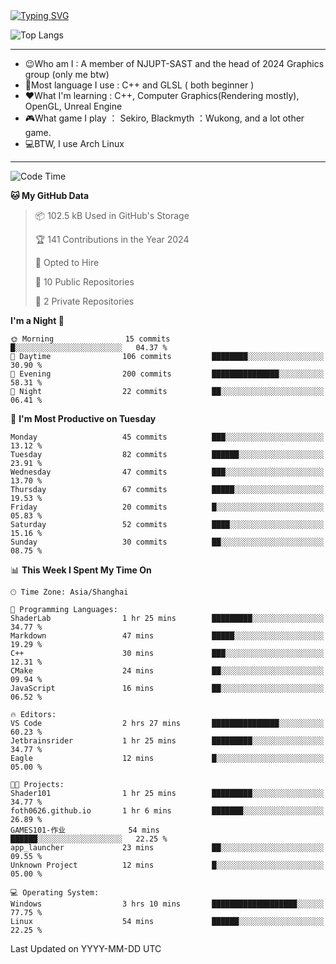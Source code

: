 <a href="https://git.io/typing-svg">
  <img src="https://readme-typing-svg.demolab.com?font=Fira+Code&pause=1000&random=false&width=435&separator=%3D&lines=std%3A%3Aprintln(%22Hello,+world!%22);" alt="Typing SVG" />
</a>

![Top Langs](https://github-readme-stats.vercel.app/api/top-langs/?username=FOTH0626&theme=transparent)

---

- 😉Who am I : A member of NJUPT-SAST and the head of 2024 Graphics group (only me btw)
- 📖Most language I use : C++ and GLSL ( both beginner )
- ❤What I'm learning : C++, Computer Graphics(Rendering mostly), OpenGL, Unreal Engine
- 🎮What game I play ： Sekiro, Blackmyth ：Wukong, and a lot other game.
- 💻BTW, I use Arch Linux
---
<!--START_SECTION:waka-->
![Code Time](http://img.shields.io/badge/Code%20Time-30%20hrs%2022%20mins-blue)

**🐱 My GitHub Data** 

> 📦 102.5 kB Used in GitHub's Storage 
 > 
> 🏆 141 Contributions in the Year 2024
 > 
> 💼 Opted to Hire
 > 
> 📜 10 Public Repositories 
 > 
> 🔑 2 Private Repositories 
 > 
**I'm a Night 🦉** 

```text
🌞 Morning                15 commits          █░░░░░░░░░░░░░░░░░░░░░░░░   04.37 % 
🌆 Daytime                106 commits         ████████░░░░░░░░░░░░░░░░░   30.90 % 
🌃 Evening                200 commits         ███████████████░░░░░░░░░░   58.31 % 
🌙 Night                  22 commits          ██░░░░░░░░░░░░░░░░░░░░░░░   06.41 % 
```
📅 **I'm Most Productive on Tuesday** 

```text
Monday                   45 commits          ███░░░░░░░░░░░░░░░░░░░░░░   13.12 % 
Tuesday                  82 commits          ██████░░░░░░░░░░░░░░░░░░░   23.91 % 
Wednesday                47 commits          ███░░░░░░░░░░░░░░░░░░░░░░   13.70 % 
Thursday                 67 commits          █████░░░░░░░░░░░░░░░░░░░░   19.53 % 
Friday                   20 commits          █░░░░░░░░░░░░░░░░░░░░░░░░   05.83 % 
Saturday                 52 commits          ████░░░░░░░░░░░░░░░░░░░░░   15.16 % 
Sunday                   30 commits          ██░░░░░░░░░░░░░░░░░░░░░░░   08.75 % 
```


📊 **This Week I Spent My Time On** 

```text
🕑︎ Time Zone: Asia/Shanghai

💬 Programming Languages: 
ShaderLab                1 hr 25 mins        █████████░░░░░░░░░░░░░░░░   34.77 % 
Markdown                 47 mins             █████░░░░░░░░░░░░░░░░░░░░   19.29 % 
C++                      30 mins             ███░░░░░░░░░░░░░░░░░░░░░░   12.31 % 
CMake                    24 mins             ██░░░░░░░░░░░░░░░░░░░░░░░   09.94 % 
JavaScript               16 mins             ██░░░░░░░░░░░░░░░░░░░░░░░   06.52 % 

🔥 Editors: 
VS Code                  2 hrs 27 mins       ███████████████░░░░░░░░░░   60.23 % 
Jetbrainsrider           1 hr 25 mins        █████████░░░░░░░░░░░░░░░░   34.77 % 
Eagle                    12 mins             █░░░░░░░░░░░░░░░░░░░░░░░░   05.00 % 

🐱‍💻 Projects: 
Shader101                1 hr 25 mins        █████████░░░░░░░░░░░░░░░░   34.77 % 
foth0626.github.io       1 hr 6 mins         ███████░░░░░░░░░░░░░░░░░░   26.89 % 
GAMES101-作业              54 mins             ██████░░░░░░░░░░░░░░░░░░░   22.25 % 
app_launcher             23 mins             ██░░░░░░░░░░░░░░░░░░░░░░░   09.55 % 
Unknown Project          12 mins             █░░░░░░░░░░░░░░░░░░░░░░░░   05.00 % 

💻 Operating System: 
Windows                  3 hrs 10 mins       ███████████████████░░░░░░   77.75 % 
Linux                    54 mins             ██████░░░░░░░░░░░░░░░░░░░   22.25 % 
```


 Last Updated on YYYY-MM-DD UTC
<!--END_SECTION:waka-->
